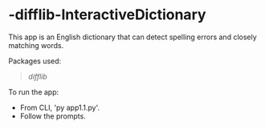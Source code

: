 # -difflib-InteractiveDictionary

This app is an English dictionary that can detect spelling errors and closely matching words.

Packages used:
> *difflib*

To run the app: 
* From CLI, 'py app1.1.py'.
* Follow the prompts.
